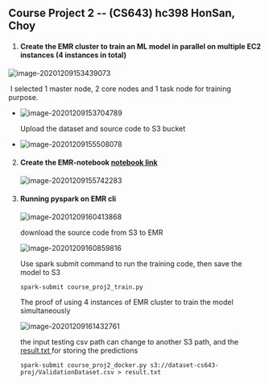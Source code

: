 ## Course Project 2 -- (CS643)		hc398		HonSan, Choy

1. #### Create the EMR cluster to train an ML model in parallel on multiple EC2 instances (4 instances in total)

![image-20201209153439073](course_proj2_cloud643/user_images//image-20201209153439073.png)

​		I selected 1 master node, 2 core nodes and 1 task node for training purpose.

- ![image-20201209153704789](course_proj2_cloud643/user_images//image-20201209153704789.png)

  Upload the dataset and source code to S3 bucket 

- ![image-20201209155508078](course_proj2_cloud643/user_images//image-20201209155508078.png)

2. #### Create the EMR-notebook [notebook link](./EMR-Notebook.ipynb)

   ![image-20201209155742283](course_proj2_cloud643/user_images//image-20201209155742283.png)

3. #### Running pyspark on EMR cli

   ![image-20201209160413868](course_proj2_cloud643/user_images//image-20201209160413868.png)

   download the source code from S3 to EMR

   ![image-20201209160859816](course_proj2_cloud643/user_images//image-20201209160859816.png)

   Use spark submit command to run the training code, then save the model to S3

   ```
   spark-submit course_proj2_train.py
   ```

   The proof of using 4 instances of EMR cluster to train the model simultaneously 

   ![image-20201209161432761](course_proj2_cloud643/user_images//image-20201209161432761.png)

   the input testing csv path can change to another S3 path, and the [result.txt ](./result.txt) for storing the predictions

   ```
   spark-submit course_proj2_docker.py s3://dataset-cs643-proj/ValidationDataset.csv > result.txt
   ```

   